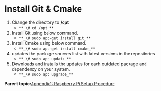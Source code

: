 # Install Git & Cmake

1.  Change the directory to **/opt**
    -   `**_\# cd /opt_**`
2.  Install Git using below command.
    -   `**_\# sudo apt-get install git_**`
3.  Install Cmake using below command.
    -   `**_\# sudo apt-get install cmake_**`
4.  updates the package sources list with latest versions in the repositories.
    -   `**_\# sudo apt update_**`
5.  Downloads and installs the updates for each outdated package and dependency on your system.
    -   `**_\# sudo apt upgrade_**`

**Parent topic:**[Appendix1: Raspberry Pi Setup Procedure](GUID-727F605E-7133-4F54-B908-6DCC6893FBC1.md)

